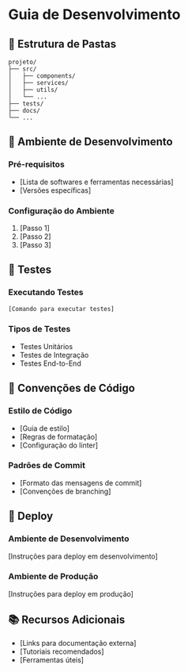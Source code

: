 # Guia de Desenvolvimento

## 📁 Estrutura de Pastas

```
projeto/
├── src/
│   ├── components/
│   ├── services/
│   ├── utils/
│   └── ...
├── tests/
├── docs/
└── ...
```

## 🔧 Ambiente de Desenvolvimento

### Pré-requisitos
- [Lista de softwares e ferramentas necessárias]
- [Versões específicas]

### Configuração do Ambiente
1. [Passo 1]
2. [Passo 2]
3. [Passo 3]

## 🧪 Testes

### Executando Testes
```bash
[Comando para executar testes]
```

### Tipos de Testes
- Testes Unitários
- Testes de Integração
- Testes End-to-End

## 📝 Convenções de Código

### Estilo de Código
- [Guia de estilo]
- [Regras de formatação]
- [Configuração do linter]

### Padrões de Commit
- [Formato das mensagens de commit]
- [Convenções de branching]

## 🚀 Deploy

### Ambiente de Desenvolvimento
[Instruções para deploy em desenvolvimento]

### Ambiente de Produção
[Instruções para deploy em produção]

## 📚 Recursos Adicionais
- [Links para documentação externa]
- [Tutoriais recomendados]
- [Ferramentas úteis]
